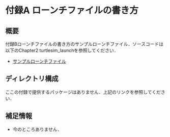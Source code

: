 # 付録A ローンチファイルの書き方
## 概要
付録Bローンチファイルの書き方のサンプルローンチファイル．ソースコードは以下のChapter2 turtlesim_launchを参照してください．
- [サンプルローンチファイル](https://github.com/AI-Robot-Book/chapter2/turtlesim_launch)

## ディレクトリ構成
ここの付録で提供するパッケージはありません．上記のリンクを参照してください．

## 補足情報
- 今のところありません．
